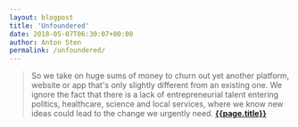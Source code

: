 ```yaml
---
layout: blogpost
title: 'Unfoundered'
date: 2018-05-07T06:30:07+00:00
author: Anton Sten
permalink: /unfoundered/
---
```


>So we take on huge sums of money to churn out yet another platform, website or app that's only slightly different from an existing one. We ignore the fact that there is a lack of entrepreneurial talent entering politics, healthcare, science and local services, where we know new ideas could lead to the change we urgently need. **[{{page.title}}](https://www.gemmamilne.co.uk)**